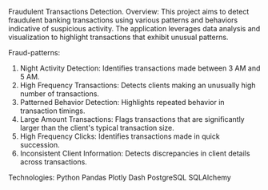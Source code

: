 Fraudulent Transactions Detection.
Overview:
This project aims to detect fraudulent banking transactions using various patterns and behaviors indicative of suspicious activity. The application leverages data analysis and visualization to highlight transactions that exhibit unusual patterns.

Fraud-patterns:
1) Night Activity Detection: Identifies transactions made between 3 AM and 5 AM.
2) High Frequency Transactions: Detects clients making an unusually high number of transactions.
3) Patterned Behavior Detection: Highlights repeated behavior in transaction timings.
4) Large Amount Transactions: Flags transactions that are significantly larger than the client's typical transaction size.
5) High Frequency Clicks: Identifies transactions made in quick succession.
6) Inconsistent Client Information: Detects discrepancies in client details across transactions.

Technologies:
Python
Pandas
Plotly
Dash
PostgreSQL
SQLAlchemy
